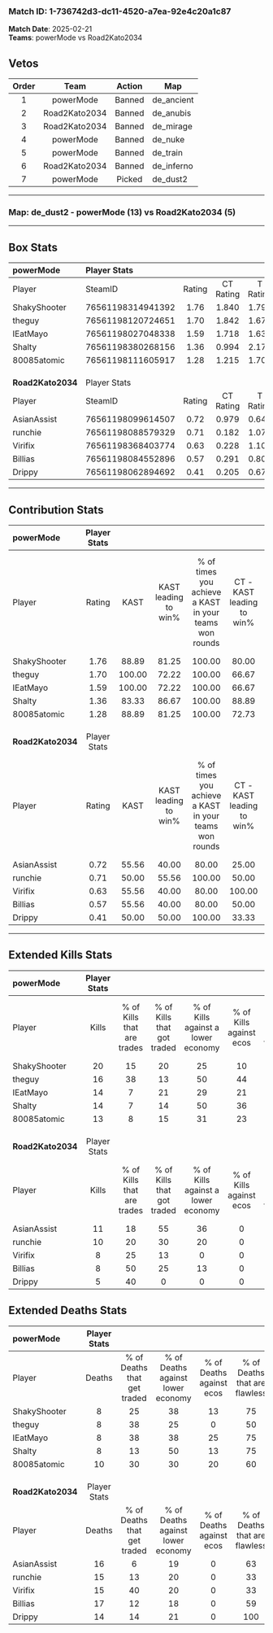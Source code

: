 ### Match ID: 1-736742d3-dc11-4520-a7ea-92e4c20a1c87  
**Match Date**: 2025-02-21  
**Teams**: powerMode vs Road2Kato2034  

## Vetos  

| Order | Team | Action | Map |
| :---: | :--: | :----: | --- |
| 1 | powerMode | Banned | de_ancient |
| 2 | Road2Kato2034 | Banned | de_anubis |
| 3 | Road2Kato2034 | Banned | de_mirage |
| 4 | powerMode | Banned | de_nuke |
| 5 | powerMode | Banned | de_train |
| 6 | Road2Kato2034 | Banned | de_inferno |
| 7 | powerMode | Picked | de_dust2 |

---  

### **Map**: de_dust2 - powerMode (13) vs Road2Kato2034 (5)  
---  

## Box Stats  

| **powerMode**     | Player Stats      |        |           |          |        |      |       |         |        |      |     |
| :- | :- | :-: | :-: | :-: | :-: | :-: | :-: | :-: | :-: | :-: | :-: |
| Player            | SteamID           | Rating | CT Rating | T Rating |  KAST  | ADR  | Kills | Assists | Deaths | K/D  | HS% |
| ShakyShooter      | 76561198314941392 |  1.76  |   1.840   |  1.796   | 88.89  | 96.4 |  20   |    4    |   8    | 2.50 | 10  |
| theguy            | 76561198120724651 |  1.70  |   1.842   |  1.674   | 100.00 | 99.7 |  16   |   10    |   8    | 2.00 | 56  |
| IEatMayo          | 76561198027048338 |  1.59  |   1.718   |  1.639   | 100.00 | 98.1 |  14   |    9    |   8    | 1.75 | 28  |
| Shalty            | 76561198380268156 |  1.36  |   0.994   |  2.176   | 83.33  | 75.7 |  14   |    2    |   8    | 1.75 | 64  |
| 80085atomic       | 76561198111605917 |  1.28  |   1.215   |  1.704   | 88.89  | 68.3 |  13   |    4    |   10   | 1.30 | 38  |
|                   |                   |        |           |          |        |      |       |         |        |      |     |
|                   |                   |        |           |          |        |      |       |         |        |      |     |
|                   |                   |        |           |          |        |      |       |         |        |      |     |
| **Road2Kato2034** | Player Stats      |        |           |          |        |      |       |         |        |      |     |
| Player            | SteamID           | Rating | CT Rating | T Rating |  KAST  | ADR  | Kills | Assists | Deaths | K/D  | HS% |
| AsianAssist       | 76561198099614507 |  0.72  |   0.979   |  0.640   | 55.56  | 60.9 |  11   |    1    |   16   | 0.69 | 54  |
| runchie           | 76561198088579329 |  0.71  |   0.182   |  1.070   | 50.00  | 72.6 |  10   |    2    |   15   | 0.67 | 50  |
| Virifix           | 76561198368403774 |  0.63  |   0.228   |  1.109   | 55.56  | 64.2 |   8   |    4    |   15   | 0.53 | 62  |
| Billias           | 76561198084552896 |  0.57  |   0.291   |  0.805   | 55.56  | 62.1 |   8   |    5    |   17   | 0.47 | 50  |
| Drippy            | 76561198062894692 |  0.41  |   0.205   |  0.672   | 50.00  | 39.4 |   5   |    5    |   14   | 0.36 | 20  |
---  

## Contribution Stats  

| **powerMode**     | Player Stats |        |                      |                                                        |                           |                                                             |                          |                                                            |
| :- | :-: | :-: | :-: | :-: | :-: | :-: | :-: | :-: |
| Player            |    Rating    |  KAST  | KAST leading to win% | % of times you achieve a KAST in your teams won rounds | CT - KAST leading to win% | CT - % of times you achieve a KAST in your teams won rounds | T - KAST leading to win% | T - % of times you achieve a KAST in your teams won rounds |
| ShakyShooter      |     1.76     | 88.89  |        81.25         |                         100.00                         |           80.00           |                           100.00                            |          83.33           |                           100.00                           |
| theguy            |     1.70     | 100.00 |        72.22         |                         100.00                         |           66.67           |                           100.00                            |          83.33           |                           100.00                           |
| IEatMayo          |     1.59     | 100.00 |        72.22         |                         100.00                         |           66.67           |                           100.00                            |          83.33           |                           100.00                           |
| Shalty            |     1.36     | 83.33  |        86.67         |                         100.00                         |           88.89           |                           100.00                            |          83.33           |                           100.00                           |
| 80085atomic       |     1.28     | 88.89  |        81.25         |                         100.00                         |           72.73           |                           100.00                            |          100.00          |                           100.00                           |
|                   |              |        |                      |                                                        |                           |                                                             |                          |                                                            |
|                   |              |        |                      |                                                        |                           |                                                             |                          |                                                            |
|                   |              |        |                      |                                                        |                           |                                                             |                          |                                                            |
| **Road2Kato2034** | Player Stats |        |                      |                                                        |                           |                                                             |                          |                                                            |
| Player            |    Rating    |  KAST  | KAST leading to win% | % of times you achieve a KAST in your teams won rounds | CT - KAST leading to win% | CT - % of times you achieve a KAST in your teams won rounds | T - KAST leading to win% | T - % of times you achieve a KAST in your teams won rounds |
| AsianAssist       |     0.72     | 55.56  |        40.00         |                         80.00                          |           25.00           |                           100.00                            |          50.00           |                           75.00                            |
| runchie           |     0.71     | 50.00  |        55.56         |                         100.00                         |           50.00           |                           100.00                            |          57.14           |                           100.00                           |
| Virifix           |     0.63     | 55.56  |        40.00         |                         80.00                          |          100.00           |                           100.00                            |          33.33           |                           75.00                            |
| Billias           |     0.57     | 55.56  |        40.00         |                         80.00                          |           50.00           |                           100.00                            |          37.50           |                           75.00                            |
| Drippy            |     0.41     | 50.00  |        50.00         |                         100.00                         |           33.33           |                           100.00                            |          57.14           |                           100.00                           |
---  

## Extended Kills Stats  

| **powerMode**     | Player Stats |                            |                            |                                    |                         |                              |                                 |                                       |                    |           |
| :- | :-: | :-: | :-: | :-: | :-: | :-: | :-: | :-: | :-: | :-: |
| Player            |    Kills     | % of Kills that are trades | % of Kills that got traded | % of Kills against a lower economy | % of Kills against ecos | % of Kills that are flawless | % of Kills that are close duels | % of Kills that are assisted by flash | Pistol Round Kills | AWP Kills |
| ShakyShooter      |      20      |             15             |             20             |                 25                 |           10            |              65              |                0                |                   5                   |         0          |    13     |
| theguy            |      16      |             38             |             13             |                 50                 |           44            |              56              |               19                |                   0                   |         2          |     0     |
| IEatMayo          |      14      |             7              |             21             |                 29                 |           21            |              57              |                7                |                   7                   |         1          |     0     |
| Shalty            |      14      |             7              |             14             |                 50                 |           36            |              50              |                7                |                   0                   |         2          |     0     |
| 80085atomic       |      13      |             8              |             15             |                 31                 |           23            |              54              |                8                |                  15                   |         2          |     0     |
|                   |              |                            |                            |                                    |                         |                              |                                 |                                       |                    |           |
|                   |              |                            |                            |                                    |                         |                              |                                 |                                       |                    |           |
|                   |              |                            |                            |                                    |                         |                              |                                 |                                       |                    |           |
| **Road2Kato2034** | Player Stats |                            |                            |                                    |                         |                              |                                 |                                       |                    |           |
| Player            |    Kills     | % of Kills that are trades | % of Kills that got traded | % of Kills against a lower economy | % of Kills against ecos | % of Kills that are flawless | % of Kills that are close duels | % of Kills that are assisted by flash | Pistol Round Kills | AWP Kills |
| AsianAssist       |      11      |             18             |             55             |                 36                 |            0            |              73              |                0                |                   0                   |         1          |     0     |
| runchie           |      10      |             20             |             30             |                 20                 |            0            |              60              |               30                |                  10                   |         1          |     0     |
| Virifix           |      8       |             25             |             13             |                 0                  |            0            |              75              |               13                |                  13                   |         2          |     0     |
| Billias           |      8       |             50             |             25             |                 13                 |            0            |              50              |                0                |                   0                   |         0          |     0     |
| Drippy            |      5       |             40             |             0              |                 0                  |            0            |              80              |                0                |                   0                   |         1          |     2     |
## Extended Deaths Stats  

| **powerMode**     | Player Stats |                             |                                   |                          |                               |                            |                           |               |
| :- | :-: | :-: | :-: | :-: | :-: | :-: | :-: | :-: |
| Player            |    Deaths    | % of Deaths that get traded | % of Deaths against lower economy | % of Deaths against ecos | % of Deaths that are flawless | % of Deaths that are close | % of Deaths while blinded | Deaths to AWP |
| ShakyShooter      |      8       |             25              |                38                 |            13            |              75               |             25             |             0             |       0       |
| theguy            |      8       |             38              |                25                 |            0             |              50               |             13             |            13             |       0       |
| IEatMayo          |      8       |             38              |                38                 |            25            |              75               |             13             |             0             |       1       |
| Shalty            |      8       |             13              |                50                 |            13            |              75               |             0              |             0             |       1       |
| 80085atomic       |      10      |             30              |                30                 |            20            |              60               |             0              |            10             |       0       |
|                   |              |                             |                                   |                          |                               |                            |                           |               |
|                   |              |                             |                                   |                          |                               |                            |                           |               |
|                   |              |                             |                                   |                          |                               |                            |                           |               |
| **Road2Kato2034** | Player Stats |                             |                                   |                          |                               |                            |                           |               |
| Player            |    Deaths    | % of Deaths that get traded | % of Deaths against lower economy | % of Deaths against ecos | % of Deaths that are flawless | % of Deaths that are close | % of Deaths while blinded | Deaths to AWP |
| AsianAssist       |      16      |              6              |                19                 |            0             |              63               |             0              |             6             |       3       |
| runchie           |      15      |             13              |                20                 |            0             |              33               |             20             |             7             |       3       |
| Virifix           |      15      |             40              |                20                 |            0             |              33               |             7              |             0             |       2       |
| Billias           |      17      |             12              |                18                 |            0             |              59               |             12             |             6             |       2       |
| Drippy            |      14      |             14              |                21                 |            0             |              100              |             0              |             7             |       3       |

